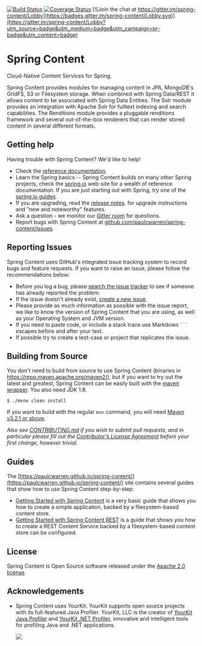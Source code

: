 [![Build Status](https://travis-ci.org/paulcwarren/spring-content.svg?branch=master)](https://travis-ci.org/paulcwarren/spring-content)
[![Coverage Status](https://coveralls.io/repos/github/paulcwarren/spring-content/badge.svg?branch=master)](https://coveralls.io/github/paulcwarren/spring-content?branch=master)
[![Join the chat at https://gitter.im/spring-content/Lobby](https://badges.gitter.im/spring-content/Lobby.svg)](https://gitter.im/spring-content/Lobby?utm_source=badge&utm_medium=badge&utm_campaign=pr-badge&utm_content=badge)

# Spring Content

Cloud-Native Content Services for Spring.

Spring Content provides modules for managing content in JPA, MongoDB's GridFS, S3 or Filesystem storage.  When combined with Spring Data/REST it allows content to be associated with Spring Data Entities.  The Solr module provides an integration with Apache Solr for fulltext indexing and search capabilities.  The Renditions module provides a pluggable renditions framework and several out-of-the-box renderers that can render stored content in several different formats.   

## Getting help
Having trouble with Spring Content? We'd like to help!

* Check the [reference documentation](https://paulcwarren.github.io/spring-content/).
* Learn the Spring basics -- Spring Content builds on many other Spring projects, check
  the [spring.io](https://spring.io) web-site for a wealth of reference documentation. If
  you are just starting out with Spring, try one of the [spring.io guides](https://spring.io/guides).
* If you are upgrading, read the [release notes](https://github.com/paulcwarren/spring-content/releases).
  for upgrade instructions and "new and noteworthy" features.
* Ask a question - we monitor our [Gitter room](https://gitter.im/spring-content/Lobby?utm_source=badge&utm_medium=badge&utm_campaign=pr-badge&utm_content=badge) for questions.
* Report bugs with Spring Content at [github.com/paulcwarren/spring-content/issues](https://github.com/paulcwarren/spring-content/issues).

## Reporting Issues
Spring Content uses GitHub's integrated issue tracking system to record bugs and feature
requests. If you want to raise an issue, please follow the recommendations below:

* Before you log a bug, please [search the issue tracker](https://github.com/paulcwarren/spring-content/issues)
  to see if someone has already reported the problem.
* If the issue doesn't already exist, [create a new issue](https://github.com/paulcwarren/spring-content/issues/new).
* Please provide as much information as possible with the issue report, we like to know
  the version of Spring Content that you are using, as well as your Operating System and
  JVM version.
* If you need to paste code, or include a stack trace use Markdown `` ``` `` escapes
  before and after your text.
* If possible try to create a test-case or project that replicates the issue.

## Building from Source
You don't need to build from source to use Spring Content (binaries in
https://repo.maven.apache.org/maven2/), but if you want to try out the latest and
greatest, Spring Content can be easily built with the
[maven wrapper](https://github.com/takari/maven-wrapper). You also need JDK 1.8.

```
$ ./mvnw clean install
```

If you want to build with the regular `mvn` command, you will need
[Maven v3.2.1 or above](https://maven.apache.org/run-maven/index.html).

_Also see [CONTRIBUTING.md](CONTRIBUTING.md) if you wish to submit pull requests,
and in particular please fill out the [Contributor's License Agreement](https://cla-assistant.io/paulcwarren/spring-content) before your first change, however trivial._

## Guides
The [https://paulcwarren.github.io/spring-content/](https://paulcwarren.github.io/spring-content/) site contains several guides that show how to use Spring
Content step-by-step:

* [Getting Started with Spring Content](https://paulcwarren.github.io/spring-content/spring-content-fs-docs/) is a
  very basic guide that shows you how to create a simple application, backed by a filesystem-based content store.
* [Getting Started with Spring Content REST](https://paulcwarren.github.io/spring-content/spring-content-rest-docs/) is a guide that shows you how to create a REST Content Service backed by a filesystem-based content store
  can be configured.

## License
Spring Content is Open Source software released under the
[Apache 2.0 license](http://www.apache.org/licenses/LICENSE-2.0.html).

## Acknowledgements

* Spring Content uses YourKit.  YourKit supports open source projects with its full-featured Java Profiler.
  YourKit, LLC is the creator of <a href="https://www.yourkit.com/java/profiler/index.jsp">YourKit Java Profiler</a>
  and <a href="https://www.yourkit.com/.net/profiler/index.jsp">YourKit .NET Profiler</a>,
  innovative and intelligent tools for profiling Java and .NET applications.
  
  [![](https://www.yourkit.com/images/yklogo.png)](https://www.yourkit.com/java/profiler/index.jsp) 
